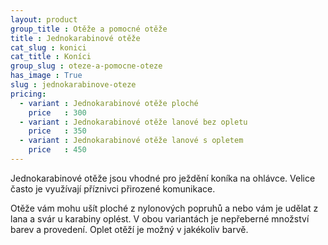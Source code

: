 ```yaml
---
layout: product
group_title : Otěže a pomocné otěže
title : Jednokarabinové otěže
cat_slug : konici
cat_title : Koníci
group_slug : oteze-a-pomocne-oteze
has_image : True
slug : jednokarabinove-oteze
pricing:
  - variant : Jednokarabinové otěže ploché
    price   : 300
  - variant : Jednokarabinové otěže lanové bez opletu
    price   : 350
  - variant : Jednokarabinové otěže lanové s opletem
    price   : 450
---
```


Jednokarabinové otěže jsou vhodné pro ježdění koníka na ohlávce. Velice často je využívají příznivci přirozené komunikace. 

Otěže vám mohu ušít ploché z nylonových popruhů a nebo vám je udělat z lana a svár u karabiny oplést. 
V obou variantách je nepřeberné množství barev a provedení. Oplet otěží je možný v jakékoliv barvě.

